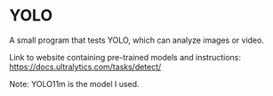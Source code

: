 # YOLO
A small program that tests YOLO, which can analyze images or video.

Link to website containing pre-trained models and instructions: https://docs.ultralytics.com/tasks/detect/

Note: YOLO11m is the model I used.
